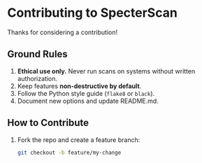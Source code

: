 # Contributing to SpecterScan

Thanks for considering a contribution!

## Ground Rules
1. **Ethical use only.** Never run scans on systems without written authorization.  
2. Keep features **non-destructive by default**.  
3. Follow the Python style guide (`flake8` or `black`).  
4. Document new options and update README.md.

## How to Contribute
1. Fork the repo and create a feature branch:
   ```bash
   git checkout -b feature/my-change
